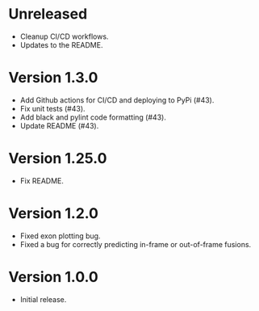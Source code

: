 # Unreleased
- Cleanup CI/CD workflows.
- Updates to the README.

# Version 1.3.0
- Add Github actions for CI/CD and deploying to PyPi (#43).
- Fix unit tests (#43).
- Add black and pylint code formatting (#43).
- Update README (#43).

# Version 1.25.0
- Fix README.

# Version 1.2.0
- Fixed exon plotting bug.
- Fixed a bug for correctly predicting in-frame or out-of-frame fusions.

# Version 1.0.0
- Initial release.
